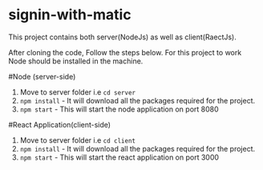 # signin-with-matic

This project contains both server(NodeJs) as well as client(RaectJs).

After cloning the code, Follow the steps below. For this project to work Node should be installed in the machine.

#Node (server-side)
1. Move to server folder i.e `cd server`
2. `npm install` - It will download all the packages required for the project.
3. `npm start` - This will start the node application on port 8080

#React Application(client-side)
1. Move to server folder i.e `cd client`
2. `npm install` - It will download all the packages required for the project.
3. `npm start` - This will start the react application on port 3000
